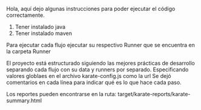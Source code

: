 Hola, aquí dejo algunas instrucciones para poder ejecutar el código correctamente.

1. Tener instalado java
2. Tener instalado maven

Para ejecutar cada flujo ejecutar su respectivo Runner que se encuentra en la carpeta Runner

El proyecto está estructurado siguiendo las mejores prácticas de desarrollo separando cada flujo con su data y runners por separado. 
Especificando valores globlaes en el archivo karate-config.js como la url
Se dejó comentarios en cada línea para indicar qué es lo que hace cada paso.

Los reportes pueden encontrarse en la ruta: target/karate-reports/karate-summary.html